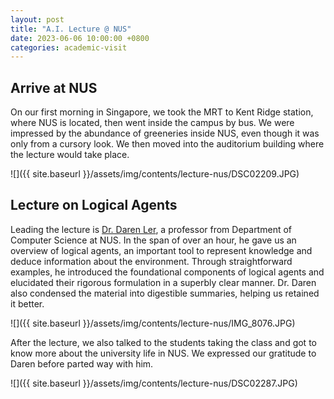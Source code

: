 ```yaml
---
layout: post
title: "A.I. Lecture @ NUS"
date: 2023-06-06 10:00:00 +0800
categories: academic-visit
---
```


## Arrive at NUS
On our first morning in Singapore, we took the MRT to Kent Ridge station, where NUS is located, then went inside the campus by bus. We were impressed by the abundance of greeneries inside NUS, even though it was only from a cursory look. We then moved into the auditorium building where the lecture would take place.

![]({{ site.baseurl }}/assets/img/contents/lecture-nus/DSC02209.JPG)

## Lecture on Logical Agents
Leading the lecture is [Dr. Daren Ler](https://www.comp.nus.edu.sg/cs/people/dler/), a professor from Department of Computer Science at NUS. In the span of over an hour, he gave us an overview of logical agents, an important tool to represent knowledge and deduce information about the environment. Through straightforward examples, he introduced the foundational components of logical agents and elucidated their rigorous formulation in a superbly clear manner. Dr. Daren also condensed the material into digestible summaries, helping us retained it better.

![]({{ site.baseurl }}/assets/img/contents/lecture-nus/IMG_8076.JPG)

After the lecture, we also talked to the  students taking the class and got to know more about the university life in NUS. We expressed our gratitude to Daren before parted way with him.

![]({{ site.baseurl }}/assets/img/contents/lecture-nus/DSC02287.JPG)
